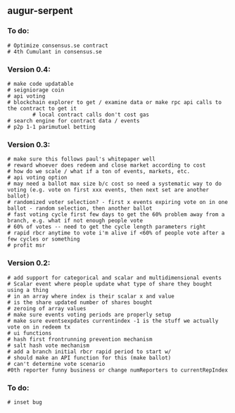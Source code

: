 augur-serpent
-------------

### To do:
	# Optimize consensus.se contract
	# 4th Cumulant in consensus.se

### Version 0.4:
	# make code updatable 
	# seigniorage coin
	# api voting
	# blockchain explorer to get / examine data or make rpc api calls to the contract to get it
			# local contract calls don't cost gas
	# search engine for contract data / events
	# p2p 1-1 parimutuel betting

### Version 0.3:
	# make sure this follows paul's whitepaper well
	# reward whoever does redeem and close market according to cost
	# how do we scale / what if a ton of events, markets, etc.
	# api voting option
	# may need a ballot max size b/c cost so need a systematic way to do voting (e.g. vote on first xxx events, then next set are another ballot)
	# randomized voter selection? - first x events expiring vote on in one ballot - random selection, then another ballot
	# fast voting cycle first few days to get the 60% problem away from a branch, e.g. what if not enough people vote
	# 60% of votes -- need to get the cycle length parameters right
	# rapid rbcr anytime to vote i'm alive if <60% of people vote after a few cycles or something
	# profit msr

### Version 0.2:
	# add support for categorical and scalar and multidimensional events
	# Scalar event where people update what type of share they bought using a thing
	# in an array where index is their scalar x and value
	# is the share updated number of shares bought
	# zeroing of array values
	# make sure events voting periods are properly setup
	# make sure eventsexpdates currentindex -1 is the stuff we actually vote on in redeem tx
	# ui functions
	# hash first frontrunning prevention mechanism
	# salt hash vote mechanism
	# add a branch initial rbcr rapid period to start w/
	# should make an API function for this (make ballot)
	# can't determine vote scenario
	#0th reporter funny business or change numReporters to currentRepIndex

### To do:
	# inset bug